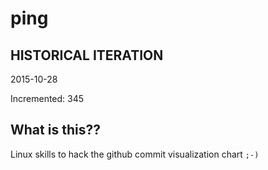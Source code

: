 # ping

## HISTORICAL ITERATION
2015-10-28

Incremented: 345

## What is this?? 
Linux skills to hack the github commit visualization chart `;-)`
